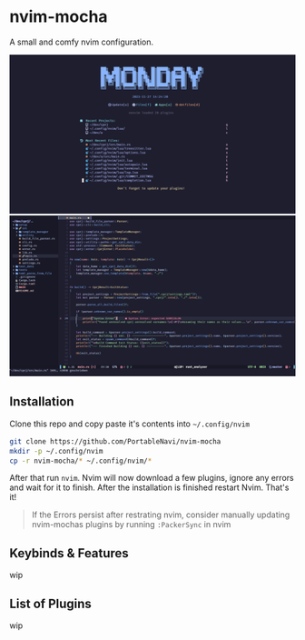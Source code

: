 # nvim-mocha
A small and comfy nvim configuration.
<p align="center">
  <img src="https://raw.githubusercontent.com/PortableNavi/nvim-mocha/master/assets/nvim_config_splash.png"/><br/>
	<img src="https://raw.githubusercontent.com/PortableNavi/nvim-mocha/master/assets/nvim_config_high_load.png"/>
</p>

## Installation
Clone this repo and copy paste it's contents into `~/.config/nvim`
```zsh
git clone https://github.com/PortableNavi/nvim-mocha
mkdir -p ~/.config/nvim
cp -r nvim-mocha/* ~/.config/nvim/*
```
After that run `nvim`. Nvim will now download a few plugins, ignore any errors and wait for it to finish. After the installation is finished restart Nvim. That's it!

> If the Errors persist after restrating nvim, consider manually updating nvim-mochas plugins by running `:PackerSync` in nvim

## Keybinds & Features
wip

## List of Plugins
wip
